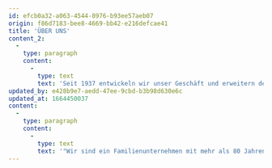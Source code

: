```yaml
---
id: efcb0a32-a063-4544-8976-b93ee57aeb07
origin: f86d7183-bee8-4669-bb42-e216defcae41
title: 'ÜBER UNS'
content_2:
  -
    type: paragraph
    content:
      -
        type: text
        text: 'Seit 1937 entwickeln wir unser Geschäft und erweitern den Kreis unserer Kunden, hauptsächlich auf dem Gebiet der Europäischen Union. Von einem Hersteller von einfachen Schreinerprodukten haben wir uns zu einem Träger der anspruchsvollsten Projekte entwickelt, die die Konzeption und Planung sowie natürlich die Fertigung und Montage von höchst anspruchsvollen Möbeln für unterschiedlichste Einrichtungen auf dem Land und auf See umfassen.'
updated_by: e428b9e7-aedd-47ee-9cbd-b3b98d630e6c
updated_at: 1664450037
content:
  -
    type: paragraph
    content:
      -
        type: text
        text: '"Wir sind ein Familienunternehmen mit mehr als 80 Jahren Tradition."'
---
```

